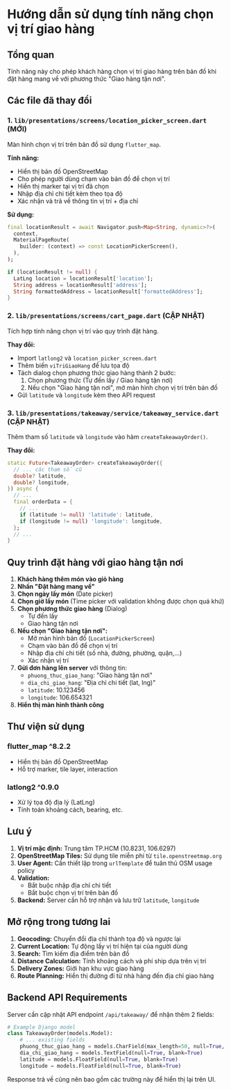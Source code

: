 # Hướng dẫn sử dụng tính năng chọn vị trí giao hàng

## Tổng quan
Tính năng này cho phép khách hàng chọn vị trí giao hàng trên bản đồ khi đặt hàng mang về với phương thức "Giao hàng tận nơi".

## Các file đã thay đổi

### 1. `lib/presentations/screens/location_picker_screen.dart` (MỚI)
Màn hình chọn vị trí trên bản đồ sử dụng `flutter_map`.

**Tính năng:**
- Hiển thị bản đồ OpenStreetMap
- Cho phép người dùng chạm vào bản đồ để chọn vị trí
- Hiển thị marker tại vị trí đã chọn
- Nhập địa chỉ chi tiết kèm theo tọa độ
- Xác nhận và trả về thông tin vị trí + địa chỉ

**Sử dụng:**
```dart
final locationResult = await Navigator.push<Map<String, dynamic>?>(
  context,
  MaterialPageRoute(
    builder: (context) => const LocationPickerScreen(),
  ),
);

if (locationResult != null) {
  LatLng location = locationResult['location'];
  String address = locationResult['address'];
  String formattedAddress = locationResult['formattedAddress'];
}
```

### 2. `lib/presentations/screens/cart_page.dart` (CẬP NHẬT)
Tích hợp tính năng chọn vị trí vào quy trình đặt hàng.

**Thay đổi:**
- Import `latlong2` và `location_picker_screen.dart`
- Thêm biến `viTriGiaoHang` để lưu tọa độ
- Tách dialog chọn phương thức giao hàng thành 2 bước:
  1. Chọn phương thức (Tự đến lấy / Giao hàng tận nơi)
  2. Nếu chọn "Giao hàng tận nơi", mở màn hình chọn vị trí trên bản đồ
- Gửi `latitude` và `longitude` kèm theo API request

### 3. `lib/presentations/takeaway/service/takeaway_service.dart` (CẬP NHẬT)
Thêm tham số `latitude` và `longitude` vào hàm `createTakeawayOrder()`.

**Thay đổi:**
```dart
static Future<TakeawayOrder> createTakeawayOrder({
  // ... các tham số cũ
  double? latitude,
  double? longitude,
}) async {
  // ...
  final orderData = {
    // ...
    if (latitude != null) 'latitude': latitude,
    if (longitude != null) 'longitude': longitude,
  };
  // ...
}
```

## Quy trình đặt hàng với giao hàng tận nơi

1. **Khách hàng thêm món vào giỏ hàng**
2. **Nhấn "Đặt hàng mang về"**
3. **Chọn ngày lấy món** (Date picker)
4. **Chọn giờ lấy món** (Time picker với validation không được chọn quá khứ)
5. **Chọn phương thức giao hàng** (Dialog)
   - Tự đến lấy
   - Giao hàng tận nơi
6. **Nếu chọn "Giao hàng tận nơi":**
   - Mở màn hình bản đồ (`LocationPickerScreen`)
   - Chạm vào bản đồ để chọn vị trí
   - Nhập địa chỉ chi tiết (số nhà, đường, phường, quận,...)
   - Xác nhận vị trí
7. **Gửi đơn hàng lên server** với thông tin:
   - `phuong_thuc_giao_hang`: "Giao hàng tận nơi"
   - `dia_chi_giao_hang`: "Địa chỉ chi tiết (lat, lng)"
   - `latitude`: 10.123456
   - `longitude`: 106.654321
8. **Hiển thị màn hình thành công**

## Thư viện sử dụng

### flutter_map ^8.2.2
- Hiển thị bản đồ OpenStreetMap
- Hỗ trợ marker, tile layer, interaction

### latlong2 ^0.9.0
- Xử lý tọa độ địa lý (LatLng)
- Tính toán khoảng cách, bearing, etc.

## Lưu ý

1. **Vị trí mặc định:** Trung tâm TP.HCM (10.8231, 106.6297)
2. **OpenStreetMap Tiles:** Sử dụng tile miễn phí từ `tile.openstreetmap.org`
3. **User Agent:** Cần thiết lập trong `urlTemplate` để tuân thủ OSM usage policy
4. **Validation:** 
   - Bắt buộc nhập địa chỉ chi tiết
   - Bắt buộc chọn vị trí trên bản đồ
5. **Backend:** Server cần hỗ trợ nhận và lưu trữ `latitude`, `longitude`

## Mở rộng trong tương lai

1. **Geocoding:** Chuyển đổi địa chỉ thành tọa độ và ngược lại
2. **Current Location:** Tự động lấy vị trí hiện tại của người dùng
3. **Search:** Tìm kiếm địa điểm trên bản đồ
4. **Distance Calculation:** Tính khoảng cách và phí ship dựa trên vị trí
5. **Delivery Zones:** Giới hạn khu vực giao hàng
6. **Route Planning:** Hiển thị đường đi từ nhà hàng đến địa chỉ giao hàng

## Backend API Requirements

Server cần cập nhật API endpoint `/api/takeaway/` để nhận thêm 2 fields:

```python
# Example Django model
class TakeawayOrder(models.Model):
    # ... existing fields
    phuong_thuc_giao_hang = models.CharField(max_length=50, null=True, blank=True)
    dia_chi_giao_hang = models.TextField(null=True, blank=True)
    latitude = models.FloatField(null=True, blank=True)
    longitude = models.FloatField(null=True, blank=True)
```

Response trả về cũng nên bao gồm các trường này để hiển thị lại trên UI.
